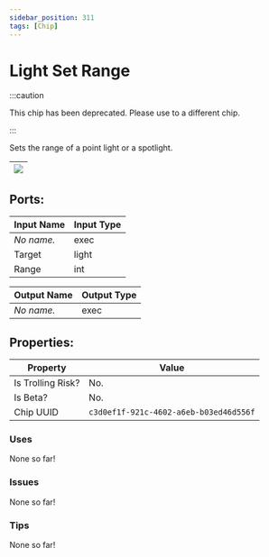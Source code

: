 ```yaml
---
sidebar_position: 311
tags: [Chip]
---
```


# Light Set Range
:::caution

This chip has been deprecated. Please use to a different chip.

:::

Sets the range of a point light or a spotlight.

| ![](https://images-ext-2.discordapp.net/external/MPmIaQzlEPmgGWlgi-WxBBXt0Bjv_zWPkg1y1f_sy3s/https/www.recroomcircuits.com/image/circuit/absolute-value?width=206&height=108) |
|-----|

## Ports:

| Input Name | Input Type |
|-----------|-----------|
| *No name.* | exec |
| Target | light |
| Range | int |

| Output Name | Output Type |
|-----------|-----------|
| *No name.* | exec |

## Properties:

| Property  | Value |
|-------------------|-----------|
| Is Trolling Risk? | No. |
| Is Beta? | No. |
| Chip UUID | `c3d0ef1f-921c-4602-a6eb-b03ed46d556f` |

### Uses
None so far!

### Issues
None so far!

### Tips
None so far!
